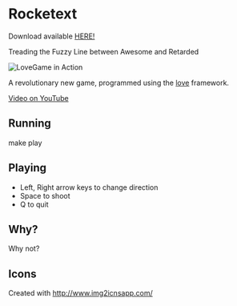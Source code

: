 Rocketext
=========

Download available [HERE!](http://rocketext.s3.amazonaws.com/RockeText.dmg)

Treading the Fuzzy Line between Awesome and Retarded

<img src="https://raw.github.com/sordina/LoveGame/master/images/screenshot.png" alt="LoveGame in Action" />

A revolutionary new game, programmed using the [love](love2d.org) framework.

[Video on YouTube](http://youtu.be/qZxG9MTzfvY)

## Running

make play

## Playing

* Left, Right arrow keys to change direction
* Space to shoot
* Q to quit

## Why?

Why not?

## Icons

Created with http://www.img2icnsapp.com/

